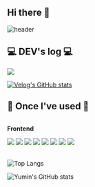 ## Hi there 👋

<!--
**yuminnnnni/yuminnnnni** is a ✨ _special_ ✨ repository because its `README.md` (this file) appears on your GitHub profile.

Here are some ideas to get you started:

- 🔭 I’m currently working on ...
- 🌱 I’m currently learning ...
- 👯 I’m looking to collaborate on ...
- 🤔 I’m looking for help with ...
- 💬 Ask me about ...
- 📫 How to reach me: ...
- 😄 Pronouns: ...
- ⚡ Fun fact: ...
-->

![header](https://capsule-render.vercel.app/api?type=rounded&color=timeGradient&text=Welcome%20to%20Yumin's%20Github!%20👋&animation=twinkling&fontSize=40&fontAlignY=50&fontAlign=50&height=130)

## 💻 DEV's log 💻
<a href="https://velog.io/@ka09023">
    <img src="https://img.shields.io/badge/Velog-20c997?style=for-the-badge&logo=Vimeo&logoColor=white">
</a>

[![Velog's GitHub stats](https://velog-readme-stats.vercel.app/api?name=yuminnnnni)](https://github.com/bi-sz/velog-readme-stats)

## 🔨 Once I've used 🔨
<div style="display:flex; flex-direction:column; align-items:flex-start;">
    <!-- Frontend -->
    <p><strong>Frontend</strong></p>
    <div>
        <img src="https://img.shields.io/badge/React-61DAFB?style=flat-square&logo=React&logoColor=black"> 
        <img src="https://img.shields.io/badge/html5-E34F26?style=flat-square&logo=html5&logoColor=white"> 
        <img src="https://img.shields.io/badge/css-1572B6?style=flat-square&logo=css3&logoColor=white"> 
        <img src="https://img.shields.io/badge/javascript-F7DF1E?style=flat-square&logo=javascript&logoColor=black"> 
        <img src="https://img.shields.io/badge/typescript-3178C6?style=flat-square&logo=typescript&logoColor=black"> 
        <img src="https://img.shields.io/badge/tailwindcss-06B6D4?style=flat-square&logo=tailwindcss&logoColor=black">
        <img src="https://img.shields.io/badge/styledcomponents-DB7093?style=flat-square&logo=tailwindcss&logoColor=black">
        <img src="https://img.shields.io/badge/bootstrap-7952B3?style=flat-square&logo=bootstrap&logoColor=white">
    </div><br>
</div>

![Top Langs](https://github-readme-stats.vercel.app/api/top-langs/?username=yuminnnnni&layout=compact)

![Yumin's GitHub stats](https://github-readme-stats.vercel.app/api?username=yuminnnnni&include_all_commits=true&show_icons=true&theme=cobalt)
